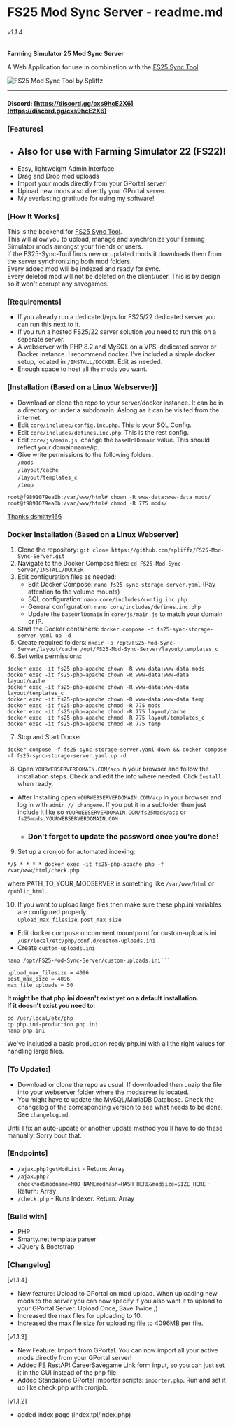 # FS25 Mod Sync Server - readme.md
###### v1.1.4

**Farming Simulator 25 Mod Sync Server**

A Web Application for use in combination with the [FS25 Sync Tool](https://github.com/spliffz/FS25-Sync-Tool).

![FS25 Mod Sync Tool by Spliffz](http://fs25.rotjong.xyz/githubpage/FS25-mss-02.png)   

---

#### Discord: [https://discord.gg/cxs9hcE2X6](https://discord.gg/cxs9hcE2X6)   

### [Features]
 - ## **Also for use with Farming Simulator 22 (FS22)!**
 - Easy, lightweight Admin Interface
 - Drag and Drop mod uploads
 - Import your mods directly from your GPortal server!
 - Upload new mods also directly your GPortal server.
 - My everlasting gratitude for using my software!

### [How It Works]
This is the backend for [FS25 Sync Tool](https://github.com/spliffz/FS25-Sync-Tool).   
This will allow you to upload, manage and synchronize your Farming Simulator mods amongst your friends or users.     
If the FS25-Sync-Tool finds new or updated mods it downloads them from the server synchronizing both mod folders.   
Every added mod will be indexed and ready for sync.   
Every deleted mod will not be deleted on the client/user. This is by design so it won't corrupt any savegames.   

### [Requirements]
  - If you already run a dedicated/vps for FS25/22 dedicated server you can run this next to it.
  - If you run a hosted FS25/22 server solution you need to run this on a seperate server.
  - A webserver with PHP 8.2 and MySQL on a VPS, dedicated server or Docker instance.
  I recommend docker. I've included a simple docker setup, located in `/INSTALL/DOCKER`. Edit as needed.
  - Enough space to host all the mods you want.


### [Installation (Based on a Linux Webserver)]
 * Download or clone the repo to your server/docker instance.
   It can be in a directory or under a subdomain.
   Aslong as it can be visited from the internet.
 * Edit `core/includes/config.inc.php`. This is your SQL Config.
 * Edit `core/includes/defines.inc.php`. This is the rest config.
 * Edit `core/js/main.js`, change the `baseUrlDomain` value. This should reflect your domainname/ip.
 * Give write permissions to the following folders:   
 `/mods`   
 `/layout/cache`   
 `/layout/templates_c`   
 `/temp`   
```
root@f9891079ea0b:/var/www/html# chown -R www-data:www-data mods/
root@f9891079ea0b:/var/www/html# chmod -R 775 mods/
```
[Thanks dsmitty166](https://github.com/spliffz/FS25-Mod-Sync-Server/issues/1#issuecomment-2568100652)

### Docker Installation (Based on a Linux Webserver)

1. Clone the repository: `git clone https://github.com/spliffz/FS25-Mod-Sync-Server.git`
2. Navigate to the Docker Compose files: `cd FS25-Mod-Sync-Server/INSTALL/DOCKER`
3. Edit configuration files as needed:
   - Edit Docker Compose: `nano fs25-sync-storage-server.yaml` (Pay attention to the volume mounts)
   - SQL configuration: `nano core/includes/config.inc.php`
   - General configuration: `nano core/includes/defines.inc.php`
   - Update the `baseUrlDomain` in `core/js/main.js` to match your domain or IP.
4. Start the Docker containers: `docker compose -f fs25-sync-storage-server.yaml up -d`
5. Create required folders: `mkdir -p /opt/FS25-Mod-Sync-Server/layout/cache /opt/FS25-Mod-Sync-Server/layout/templates_c`
6. Set write permissions:
```
docker exec -it fs25-php-apache chown -R www-data:www-data mods
docker exec -it fs25-php-apache chown -R www-data:www-data layout/cache
docker exec -it fs25-php-apache chown -R www-data:www-data layout/templates_c
docker exec -it fs25-php-apache chown -R www-data:www-data temp
docker exec -it fs25-php-apache chmod -R 775 mods
docker exec -it fs25-php-apache chmod -R 775 layout/cache
docker exec -it fs25-php-apache chmod -R 775 layout/templates_c
docker exec -it fs25-php-apache chmod -R 775 temp
```

7. Stop and Start Docker
```
docker compose -f fs25-sync-storage-server.yaml down && docker compose -f fs25-sync-storage-server.yaml up -d
```
8. Open `YOURWEBSERVERDOMAIN.COM/acp` in your browser and follow the installation steps. Check and edit the info where needed. Click `Install` when ready.   
 * After Installing open `YOURWEBSERVERDOMAIN.COM/acp` in your browser and log in with `admin // changeme`. If you put it in a subfolder then just include it like so `YOURWEBSERVERDOMAIN.COM/fs25Mods/acp` or `fs25mods.YOURWEBSERVERDOMAIN.COM`
    - ### **Don't forget to update the password once you're done!**

 9. Set up a cronjob for automated indexing:   
```
*/5 * * * * docker exec -it fs25-php-apache php -f /var/www/html/check.php
```
 where PATH_TO_YOUR_MODSERVER is something like `/var/www/html` or `/public_html`.

10. If you want to upload large files then make sure these php.ini variables are configured properly:   
`upload_max_filesize`, `post_max_size`
   - Edit docker compose uncomment mountpoint for custom-uploads.ini `/usr/local/etc/php/conf.d/custom-uploads.ini`
   - Create `custom-uploads.ini`
```
nano /opt/FS25-Mod-Sync-Server/custom-uploads.ini```
```
```
upload_max_filesize = 4096
post_max_size = 4096
max_file_uploads = 50
```
**It might be that php.ini doesn't exist yet on a default installation.**   
**If it doesn't exist you need to:**   
```
cd /usr/local/etc/php
cp php.ini-production php.ini
nano php.ini
```
We've included a basic production ready php.ini with all the right values for handling large files.   

### [To Update:]
- Download or clone the repo as usual. If downloaded then unzip the file into your webserver folder where the modserver is located.
- You might have to update the MySQL/MariaDB Database.
  Check the changelog of the corresponding version to see what needs to be done. See `changelog.md`.
   
Until I fix an auto-update or another update method you'll have to do these manually.
Sorry bout that.

### [Endpoints]
 * `/ajax.php?getModList` - Return: Array
 * `/ajax.php?checkMod&modname=MOD_NAMEmodhash=HASH_HERE&modsize=SIZE_HERE` - Return: Array   
 * `/check.php` - Runs Indexer. Return: Array

### [Build with]
 * PHP
 * Smarty.net template parser
 * JQuery & Bootstrap



### [Changelog]
[v1.1.4]
- New feature: Upload to GPortal on mod upload. When uploading new mods to the server you can now specify if you also want it to upload to your GPortal Server. Upload Once, Save Twice ;)
- Increased the max files for uploading to 10.
- Increased the max file size for uploading file to 4096MB per file.

[v1.1.3]
- New Feature: Import from GPortal. You can now import all your active mods directly from your GPortal server!
- Added FS RestAPI CareerSavegame Link form input, so you can just set it in the GUI instead of the php file.
- Added Standalone GPortal Importer scripts: `importer.php`. Run and set it up like check.php with cronjob.


[v1.1.2]
 - added index page (index.tpl/index.php)
